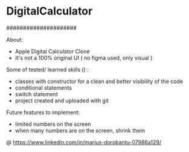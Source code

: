 # DigitalCalculator #
#####################

About:
- Apple Digital Calculator Clone
- It's not a 100% original UI ( no figma used, only visual )

Some of tested/ learned skills () :
- classes with constructor for a clean and better visibility of the code
- conditional statements
- switch statement
- project created and uploaded with git

Future features to implement:
- limited numbers on the screen
- when many numbers are on the screen, shrink them

@ https://www.linkedin.com/in/marius-dorobantu-07986a129/


